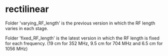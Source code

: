 # rectilinear
Folder 'varying_RF_length' is the previous version in which the RF length varies in each stage. 

Folder 'fixed_RF_length' is the latest version in which the RF length is fixed for each frequency. (19 cm for 352 MHz, 9.5 cm for 704 MHz and 6.5 cm for 1056 MHz)
